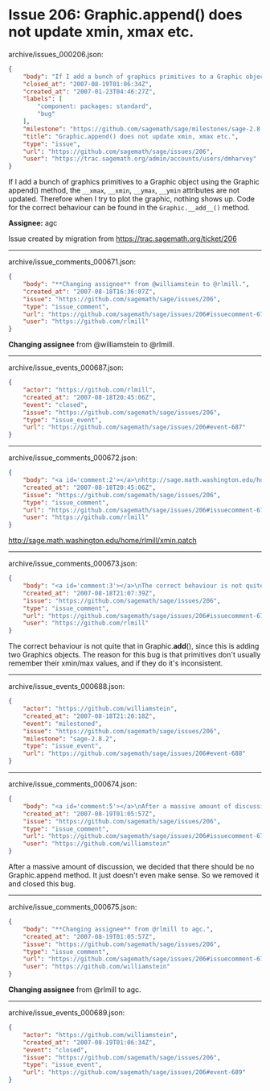 # Issue 206: Graphic.append() does not update xmin, xmax etc.

archive/issues_000206.json:
```json
{
    "body": "If I add a bunch of graphics primitives to a Graphic object using the Graphic append() method, the `__xmax`, `__xmin`, `__ymax`, `__ymin` attributes are not updated. Therefore when I try to plot the graphic, nothing shows up. Code for the correct behaviour can be found in the `Graphic.__add__()` method.\n\n\n**Assignee:** agc\n\nIssue created by migration from https://trac.sagemath.org/ticket/206\n\n",
    "closed_at": "2007-08-19T01:06:34Z",
    "created_at": "2007-01-23T04:46:27Z",
    "labels": [
        "component: packages: standard",
        "bug"
    ],
    "milestone": "https://github.com/sagemath/sage/milestones/sage-2.8.2",
    "title": "Graphic.append() does not update xmin, xmax etc.",
    "type": "issue",
    "url": "https://github.com/sagemath/sage/issues/206",
    "user": "https://trac.sagemath.org/admin/accounts/users/dmharvey"
}
```
If I add a bunch of graphics primitives to a Graphic object using the Graphic append() method, the `__xmax`, `__xmin`, `__ymax`, `__ymin` attributes are not updated. Therefore when I try to plot the graphic, nothing shows up. Code for the correct behaviour can be found in the `Graphic.__add__()` method.


**Assignee:** agc

Issue created by migration from https://trac.sagemath.org/ticket/206





---

archive/issue_comments_000671.json:
```json
{
    "body": "**Changing assignee** from @williamstein to @rlmill.",
    "created_at": "2007-08-18T16:36:07Z",
    "issue": "https://github.com/sagemath/sage/issues/206",
    "type": "issue_comment",
    "url": "https://github.com/sagemath/sage/issues/206#issuecomment-671",
    "user": "https://github.com/rlmill"
}
```

**Changing assignee** from @williamstein to @rlmill.



---

archive/issue_events_000687.json:
```json
{
    "actor": "https://github.com/rlmill",
    "created_at": "2007-08-18T20:45:06Z",
    "event": "closed",
    "issue": "https://github.com/sagemath/sage/issues/206",
    "type": "issue_event",
    "url": "https://github.com/sagemath/sage/issues/206#event-687"
}
```



---

archive/issue_comments_000672.json:
```json
{
    "body": "<a id='comment:2'></a>\nhttp://sage.math.washington.edu/home/rlmill/xmin.patch",
    "created_at": "2007-08-18T20:45:06Z",
    "issue": "https://github.com/sagemath/sage/issues/206",
    "type": "issue_comment",
    "url": "https://github.com/sagemath/sage/issues/206#issuecomment-672",
    "user": "https://github.com/rlmill"
}
```

<a id='comment:2'></a>
http://sage.math.washington.edu/home/rlmill/xmin.patch



---

archive/issue_comments_000673.json:
```json
{
    "body": "<a id='comment:3'></a>\nThe correct behaviour is not quite that in Graphic.__add__(), since this is adding two Graphics objects. The reason for this bug is that primitives don't usually remember their xmin/max values, and if they do it's inconsistent.",
    "created_at": "2007-08-18T21:07:39Z",
    "issue": "https://github.com/sagemath/sage/issues/206",
    "type": "issue_comment",
    "url": "https://github.com/sagemath/sage/issues/206#issuecomment-673",
    "user": "https://github.com/rlmill"
}
```

<a id='comment:3'></a>
The correct behaviour is not quite that in Graphic.__add__(), since this is adding two Graphics objects. The reason for this bug is that primitives don't usually remember their xmin/max values, and if they do it's inconsistent.



---

archive/issue_events_000688.json:
```json
{
    "actor": "https://github.com/williamstein",
    "created_at": "2007-08-18T21:20:18Z",
    "event": "milestoned",
    "issue": "https://github.com/sagemath/sage/issues/206",
    "milestone": "sage-2.8.2",
    "type": "issue_event",
    "url": "https://github.com/sagemath/sage/issues/206#event-688"
}
```



---

archive/issue_comments_000674.json:
```json
{
    "body": "<a id='comment:5'></a>\nAfter a massive amount of discussion, we decided that there should be no Graphic.append method.  It just doesn't even make sense.   So we removed it and closed this bug.",
    "created_at": "2007-08-19T01:05:57Z",
    "issue": "https://github.com/sagemath/sage/issues/206",
    "type": "issue_comment",
    "url": "https://github.com/sagemath/sage/issues/206#issuecomment-674",
    "user": "https://github.com/williamstein"
}
```

<a id='comment:5'></a>
After a massive amount of discussion, we decided that there should be no Graphic.append method.  It just doesn't even make sense.   So we removed it and closed this bug.



---

archive/issue_comments_000675.json:
```json
{
    "body": "**Changing assignee** from @rlmill to agc.",
    "created_at": "2007-08-19T01:05:57Z",
    "issue": "https://github.com/sagemath/sage/issues/206",
    "type": "issue_comment",
    "url": "https://github.com/sagemath/sage/issues/206#issuecomment-675",
    "user": "https://github.com/williamstein"
}
```

**Changing assignee** from @rlmill to agc.



---

archive/issue_events_000689.json:
```json
{
    "actor": "https://github.com/williamstein",
    "created_at": "2007-08-19T01:06:34Z",
    "event": "closed",
    "issue": "https://github.com/sagemath/sage/issues/206",
    "type": "issue_event",
    "url": "https://github.com/sagemath/sage/issues/206#event-689"
}
```
